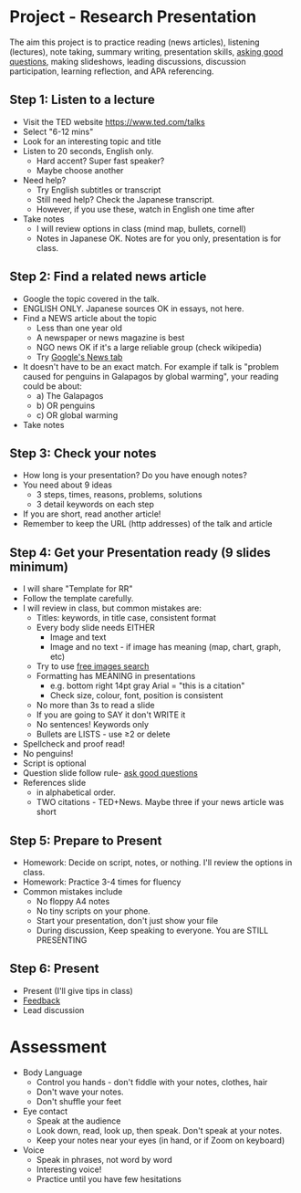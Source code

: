 # Project - Research Presentation
The aim this project is to practice reading (news articles), listening (lectures), note taking, summary writing, presentation skills, [asking good questions](Style-AskGoodQuestions), making slideshows, leading discussions, discussion participation, learning reflection, and APA referencing.  

## Step 1: Listen to a lecture
* Visit the TED website https://www.ted.com/talks
* Select "6-12 mins"
* Look for an interesting topic and title
* Listen to 20 seconds, English only. 
    * Hard accent? Super fast speaker? 
    * Maybe choose another
* Need help?  
    * Try English subtitles or transcript
    * Still need help? Check the Japanese transcript. 
    * However, if you use these, watch in English one time after
* Take notes
    * I will review options in class (mind map, bullets, cornell)
    * Notes in Japanese OK. Notes are for you only, presentation is for class. 

## Step 2: Find a related news article
* Google the topic covered in the talk.
* ENGLISH ONLY. Japanese sources OK in essays, not here. 
* Find a NEWS article about the topic
    * Less than one year old
    * A newspaper or news magazine is best
    * NGO news OK if it's a large reliable group (check wikipedia)
    * Try [Google's News tab](https://www.google.com/search?q=penguins&source=lnms&tbm=nws)
* It doesn't have to be an exact match. For example if talk is "problem caused for penguins in Galapagos by global warming", your reading could be about:
    * a) The Galapagos 
    * b) OR penguins 
    * c) OR global warming
* Take notes

## Step 3: Check your notes
* How long is your presentation? Do you have enough notes? 
* You need about 9 ideas 
    * 3 steps, times, reasons, problems, solutions
    * 3 detail keywords on each step
* If you are short, read another article!
* Remember to keep the URL (http addresses) of the talk and article


## Step 4: Get your Presentation ready (9 slides minimum)
* I will share "Template for RR"
* Follow the template carefully. 
* I will review in class, but common mistakes are: 
    * Titles: keywords, in title case, consistent format
    * Every body slide needs EITHER
        * Image and text
        * Image and no text - if image has meaning (map, chart, graph, etc)
    * Try to use [free images search](https://www.google.com/search?q=penguin&tbm=isch&tbs=il:cl&hl=en)
    * Formatting has MEANING in presentations
        * e.g. bottom right 14pt gray Arial = "this is a citation"
        * Check size, colour, font, position is consistent
    * No more than 3s to read a slide
    * If you are going to SAY it don't WRITE it
    * No sentences! Keywords only 
    * Bullets are LISTS - use ≥2 or delete
* Spellcheck and proof read!
* No penguins!    
* Script is optional
* Question slide follow rule- [ask good questions](Style-AskGoodQuestions)
* References slide 
    * in alphabetical order. 
    * TWO citations - TED+News. Maybe three if your news article was short

## Step 5: Prepare to Present
* Homework: Decide on script, notes, or nothing. I'll review the options in class. 
* Homework: Practice 3-4 times for fluency
* Common mistakes include
    * No floppy A4 notes
    * No tiny scripts on your phone. 
    * Start your presentation, don't just show your file
    * During discussion, Keep speaking to everyone. You are STILL PRESENTING

## Step 6: Present
* Present (I'll give tips in class)
* [Feedback](Style-GiveGoodFeedback)
* Lead discussion

# Assessment
* Body Language 
    * Control you hands - don't fiddle with your notes, clothes, hair 
    * Don't wave your notes. 
    * Don't shuffle your feet
* Eye contact
    * Speak at the audience 
    * Look down, read, look up, then speak. Don't speak at your notes. 
    * Keep your notes near your eyes (in hand, or if Zoom on keyboard)
* Voice
    * Speak in phrases, not word by word
    * Interesting voice! 
    * Practice until you have few hesitations